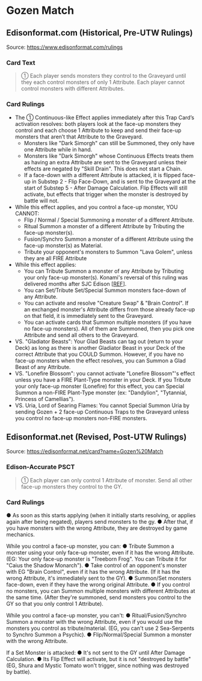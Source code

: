 # Gozen Match

## Edisonformat.com (Historical, Pre-UTW Rulings)

Source: https://www.edisonformat.com/rulings

### Card Text

> ① Each player sends monsters they control to the Graveyard until they each control monsters of only 1 Attribute. Each player cannot control monsters with different Attributes.

### Card Rulings

*   The ① Continuous-like Effect applies immediately after this Trap Card’s activation resolves: both players look at the face-up monsters they control and each choose 1 Attribute to keep and send their face-up monsters that aren’t that Attribute to the Graveyard.
    *   Monsters like "Dark Simorgh" can still be Summoned, they only have one Attribute while in hand.
    *   Monsters like "Dark Simorgh" whose Continuous Effects treats them as having an extra Attribute are sent to the Graveyard unless their effects are negated by "Skill Drain". This does not start a Chain.
    *   If a face-down with a different Attribute is attacked, it is flipped face-up in Substep 2 - Flip Face-Down, and is sent to the Graveyard at the start of Substep 5 - After Damage Calculation. Flip Effects will still activate, but effects that trigger when the monster is destroyed by battle will not.
*   While this effect applies, and you control a face-up monster, YOU CANNOT:
    *   Flip / Normal / Special Summoning a monster of a different Attribute.
    *   Ritual Summon a monster of a different Attribute by Tributing the face-up monster(s).
    *   Fusion/Synchro Summon a monster of a different Attribute using the face-up monster(s) as Material.
    *   Tribute your opponent's monsters to Summon "Lava Golem", unless they are all FIRE Attribute
*   While this effect applies:
    *   You can Tribute Summon a monster of any Attribute by Tributing your only face-up monster(s). Konami's reversal of this ruling was delivered months after SJC Edison \[[REF](https://web.archive.org/web/20120427230353/http://www.yugioh-card.com/en/gameplay/card_faq1.html)\].
    *   You can Set/Tribute Set/Special Summon monsters face-down of any Attribute.
    *   You can activate and resolve "Creature Swap" & "Brain Control". If an exchanged monster's Attribute differs from those already face-up on that field, it is immediately sent to the Graveyard.
    *   You can activate cards that Summon multiple monsters (if you have no face-up monsters). All of them are Summoned, then you pick one Attribute and send all others to the Graveyard.
*   VS. "Gladiator Beasts": Your Glad Beasts can tag out (return to your Deck) as long as there is another Gladiator Beast in your Deck of the correct Attribute that you COULD Summon. However, if you have no face-up monsters when the effect resolves, you can Summon a Glad Beast of any Attribute.
*   VS. "Lonefire Blossom": you cannot activate "Lonefire Blossom"'s effect unless you have a FIRE Plant-Type monster in your Deck. If you Tribute your only face-up monster (Lonefire) for this effect, you can Special Summon a non-FIRE Plant-Type monster (ex: "Dandylion", "Tytannial, Princess of Camellias").
*   VS. Uria, Lord of Searing Flames: You cannot Special Summon Uria by sending Gozen + 2 face-up Continuous Traps to the Graveyard unless you control no face-up monsters non-FIRE monsters.

## Edisonformat.net (Revised, Post-UTW Rulings)

Source: https://edisonformat.net/card?name=Gozen%20Match

### Edison-Accurate PSCT

> ① Each player can only control 1 Attribute of monster.
> Send all other face-up monsters they control to the GY.

### Card Rulings

● As soon as this starts applying (when it initially starts resolving, or applies again after being negated), players send monsters to the gy.
● After that, if you have monsters with the wrong Attribute, they are destroyed by game mechanics.

While you control a face-up monster, you can:
● Tribute Summon a monster using your only face-up monster, even if it has the wrong Attribute.
(EG: Your only face-up monster is "Treeborn Frog". You can Tribute it for "Caius the Shadow Monarch").
● Take control of an opponent's monster with EG "Brain Control", even if it has the wrong Attribute.
(If it has the wrong Attribute, it's immediately sent to the GY).
● Summon/Set monsters face-down, even if they have the wrong original Attribute.
● If you control no monsters, you can Summon multiple monsters with different Attributes at the same time.
(After they're summoned, send monsters you control to the GY so that you only control 1 Attribute).

While you control a face-up monster, you can't:
● Ritual/Fusion/Synchro Summon a monster with the wrong Attribute, even if you would use the monsters you control as tribute/material.
(EG, you can't use 2 Sea-Serpents to Synchro Summon a Psychic).
● Flip/Normal/Special Summon a monster with the wrong Attribute.

If a Set Monster is attacked:
● It's not sent to the GY until After Damage Calculation.
● Its Flip Effect will activate, but it is not "destroyed by battle"
(EG, Shura and Mystic Tomato won't trigger, since nothing was destroyed by battle).
            
